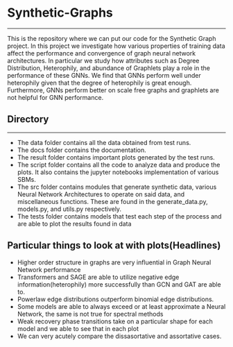 # Synthetic-Graphs
---
This is the repository where we can put our code for the Synthetic Graph project. In this project we investigate how various properties of training data affect the performance and convergence of graph neural network architectures.
In particular we study how attributes such as Degree Distribution, Heterophily, and abundance of Graphlets play a role in the performance of these GNNs. We find that GNNs perform well under heterophily given that the degree of heterophily is great enough. Furthermore, GNNs perform better on scale free graphs and graphlets are not helpful for GNN performance.
## Directory
---
- The data folder contains all the data obtained from test runs.<br>
- The docs folder contains the documentation.<br>
- The result folder contains important plots generated by the test runs.<br>
- The script folder contains all the code to analyze data and produce the plots. It also contains the jupyter notebooks implementation of various SBMs.<br>
- The src folder contains modules that generate synthetic data, various Neural Network Architectures to operate on said data, and miscellaneous functions. These are found in the generate_data.py, models.py, and utils.py respectively.<br>
- The tests folder contains models that test each step of the process and are able to plot the results found in data<br>
## Particular things to look at with plots(Headlines)
- Higher order structure in graphs are very influential in Graph Neural Network performance
- Transformers and SAGE are able to utilize negative edge information(heterophily) more successfully than GCN and GAT are able to.
- Powerlaw edge distributions outperform binomial edge distributions.
- Some models are able to always exceed or at least approximate a Neural Network, the same is not true for spectral methods
- Weak recovery phase transitions take on a particular shape for each model and we able to see that in each plot
- We can very acutely compare the dissasortative and assortative cases.

